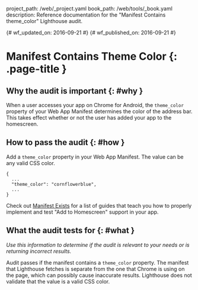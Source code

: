 project_path: /web/_project.yaml
book_path: /web/tools/_book.yaml
description: Reference documentation for the "Manifest Contains theme_color" Lighthouse audit.

{# wf_updated_on: 2016-09-21 #}
{# wf_published_on: 2016-09-21 #}

# Manifest Contains Theme Color  {: .page-title }

## Why the audit is important {: #why }

When a user accesses your app on Chrome for Android, the `theme_color` property
of your Web App Manifest determines the color of the address bar. This takes
effect whether or not the user has added your app to the homescreen.

## How to pass the audit {: #how }

Add a `theme_color` property in your Web App Manifest. The value can be any
valid CSS color.

    {
      ...
      "theme_color": "cornflowerblue",
      ...
    }

Check out [Manifest Exists](manifest-exists#how)
for a list of guides that teach you how to properly
implement and test "Add to Homescreen" support in your app.

## What the audit tests for {: #what }

*Use this information to determine if the audit is relevant to your needs
or is returning incorrect results.*

Audit passes if the manifest contains a `theme_color` property.
The manifest that Lighthouse fetches is separate from the one that Chrome is
using on the page, which can possibly cause inaccurate results. Lighthouse does
not validate that the value is a valid CSS color.
